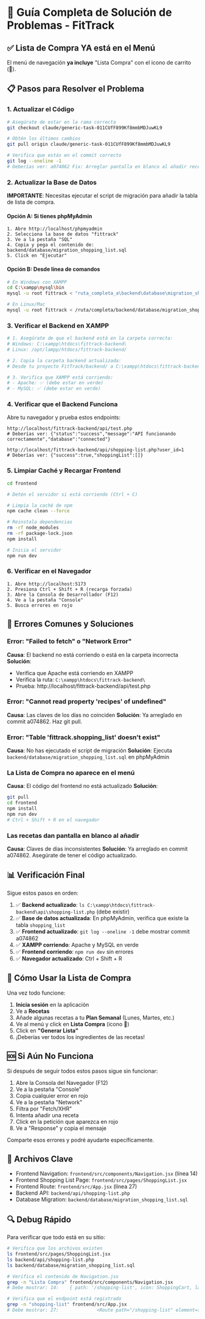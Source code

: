# 🔧 Guía Completa de Solución de Problemas - FitTrack

## ✅ Lista de Compra YA está en el Menú

El menú de navegación **ya incluye** "Lista Compra" con el icono de carrito (🛒).

## 📋 Pasos para Resolver el Problema

### 1. **Actualizar el Código**

```bash
# Asegúrate de estar en la rama correcta
git checkout claude/generic-task-011CUfF899Kf8mmbMDJuwKL9

# Obtén los últimos cambios
git pull origin claude/generic-task-011CUfF899Kf8mmbMDJuwKL9

# Verifica que estás en el commit correcto
git log --oneline -1
# Deberías ver: a074862 Fix: Arreglar pantalla en blanco al añadir recetas/ejercicios
```

### 2. **Actualizar la Base de Datos**

**IMPORTANTE**: Necesitas ejecutar el script de migración para añadir la tabla de lista de compra.

#### Opción A: Si tienes phpMyAdmin
```
1. Abre http://localhost/phpmyadmin
2. Selecciona la base de datos "fittrack"
3. Ve a la pestaña "SQL"
4. Copia y pega el contenido de: backend/database/migration_shopping_list.sql
5. Click en "Ejecutar"
```

#### Opción B: Desde línea de comandos
```bash
# En Windows con XAMPP
cd C:\xampp\mysql\bin
mysql -u root fittrack < "ruta_completa_a\backend\database\migration_shopping_list.sql"

# En Linux/Mac
mysql -u root fittrack < /ruta/completa/backend/database/migration_shopping_list.sql
```

### 3. **Verificar el Backend en XAMPP**

```bash
# 1. Asegúrate de que el backend está en la carpeta correcta:
# Windows: C:\xampp\htdocs\fittrack-backend\
# Linux: /opt/lampp/htdocs/fittrack-backend/

# 2. Copia la carpeta backend actualizada:
# Desde tu proyecto FitTrack/backend/ a C:\xampp\htdocs\fittrack-backend\

# 3. Verifica que XAMPP está corriendo:
# - Apache: ✅ (debe estar en verde)
# - MySQL: ✅ (debe estar en verde)
```

### 4. **Verificar que el Backend Funciona**

Abre tu navegador y prueba estos endpoints:

```
http://localhost/fittrack-backend/api/test.php
# Deberías ver: {"status":"success","message":"API funcionando correctamente","database":"connected"}

http://localhost/fittrack-backend/api/shopping-list.php?user_id=1
# Deberías ver: {"success":true,"shoppingList":[]}
```

### 5. **Limpiar Caché y Recargar Frontend**

```bash
cd frontend

# Detén el servidor si está corriendo (Ctrl + C)

# Limpia la caché de npm
npm cache clean --force

# Reinstala dependencias
rm -rf node_modules
rm -rf package-lock.json
npm install

# Inicia el servidor
npm run dev
```

### 6. **Verificar en el Navegador**

```
1. Abre http://localhost:5173
2. Presiona Ctrl + Shift + R (recarga forzada)
3. Abre la Consola de Desarrollador (F12)
4. Ve a la pestaña "Console"
5. Busca errores en rojo
```

## 🐛 Errores Comunes y Soluciones

### Error: "Failed to fetch" o "Network Error"
**Causa**: El backend no está corriendo o está en la carpeta incorrecta
**Solución**:
- Verifica que Apache está corriendo en XAMPP
- Verifica la ruta: `C:\xampp\htdocs\fittrack-backend\`
- Prueba: http://localhost/fittrack-backend/api/test.php

### Error: "Cannot read property 'recipes' of undefined"
**Causa**: Las claves de los días no coinciden
**Solución**: Ya arreglado en commit a074862. Haz git pull.

### Error: "Table 'fittrack.shopping_list' doesn't exist"
**Causa**: No has ejecutado el script de migración
**Solución**: Ejecuta `backend/database/migration_shopping_list.sql` en phpMyAdmin

### La Lista de Compra no aparece en el menú
**Causa**: El código del frontend no está actualizado
**Solución**:
```bash
git pull
cd frontend
npm install
npm run dev
# Ctrl + Shift + R en el navegador
```

### Las recetas dan pantalla en blanco al añadir
**Causa**: Claves de días inconsistentes
**Solución**: Ya arreglado en commit a074862. Asegúrate de tener el código actualizado.

## 📊 Verificación Final

Sigue estos pasos en orden:

1. ✅ **Backend actualizado**: `ls C:\xampp\htdocs\fittrack-backend\api\shopping-list.php` (debe existir)
2. ✅ **Base de datos actualizada**: En phpMyAdmin, verifica que existe la tabla `shopping_list`
3. ✅ **Frontend actualizado**: `git log --oneline -1` debe mostrar commit a074862
4. ✅ **XAMPP corriendo**: Apache y MySQL en verde
5. ✅ **Frontend corriendo**: `npm run dev` sin errores
6. ✅ **Navegador actualizado**: Ctrl + Shift + R

## 🎯 Cómo Usar la Lista de Compra

Una vez todo funcione:

1. **Inicia sesión** en la aplicación
2. Ve a **Recetas**
3. Añade algunas recetas a tu **Plan Semanal** (Lunes, Martes, etc.)
4. Ve al menú y click en **Lista Compra** (icono 🛒)
5. Click en **"Generar Lista"**
6. ¡Deberías ver todos los ingredientes de las recetas!

## 🆘 Si Aún No Funciona

Si después de seguir todos estos pasos sigue sin funcionar:

1. Abre la Consola del Navegador (F12)
2. Ve a la pestaña "Console"
3. Copia cualquier error en rojo
4. Ve a la pestaña "Network"
5. Filtra por "Fetch/XHR"
6. Intenta añadir una receta
7. Click en la petición que aparezca en rojo
8. Ve a "Response" y copia el mensaje

Comparte esos errores y podré ayudarte específicamente.

## 📁 Archivos Clave

- Frontend Navigation: `frontend/src/components/Navigation.jsx` (línea 14)
- Frontend Shopping List Page: `frontend/src/pages/ShoppingList.jsx`
- Frontend Route: `frontend/src/App.jsx` (línea 27)
- Backend API: `backend/api/shopping-list.php`
- Database Migration: `backend/database/migration_shopping_list.sql`

## 🔍 Debug Rápido

Para verificar que todo está en su sitio:

```bash
# Verifica que los archivos existen
ls frontend/src/pages/ShoppingList.jsx
ls backend/api/shopping-list.php
ls backend/database/migration_shopping_list.sql

# Verifica el contenido de Navigation.jsx
grep -n "Lista Compra" frontend/src/components/Navigation.jsx
# Debe mostrar: 14:    { path: '/shopping-list', icon: ShoppingCart, label: 'Lista Compra' },

# Verifica que el endpoint está registrado
grep -n "shopping-list" frontend/src/App.jsx
# Debe mostrar: 27:              <Route path="/shopping-list" element={<ShoppingList />} />
```

